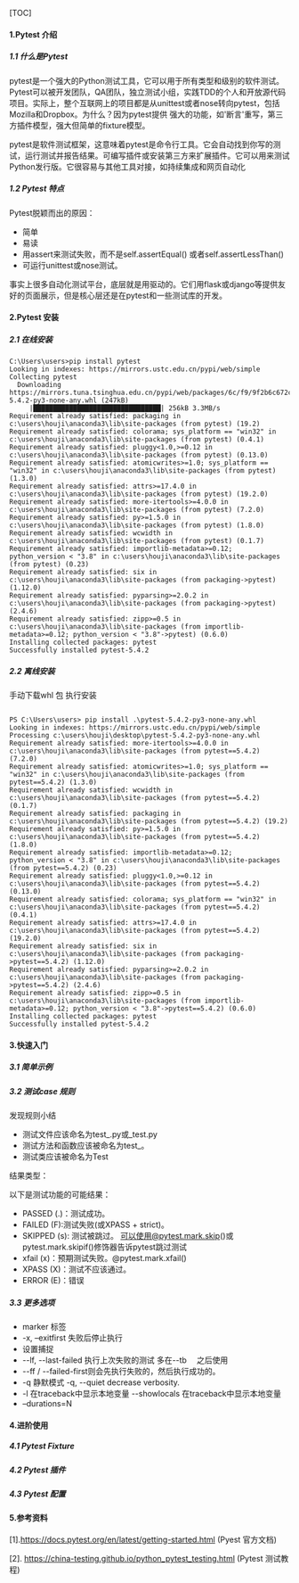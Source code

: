 

[TOC]



#### 1.Pytest 介绍



##### 1.1 什么是Pytest

​	pytest是一个强大的Python测试工具，它可以用于所有类型和级别的软件测试。 Pytest可以被开发团队，QA团队，独立测试小组，实践TDD的个人和开放源代码项目。实际上，整个互联网上的项目都是从unittest或者nose转向pytest，包括Mozilla和Dropbox。为什么？因为pytest提供 强大的功能，如'断言'重写，第三方插件模型，强大但简单的fixture模型。

​	pytest是软件测试框架，这意味着pytest是命令行工具。它会自动找到你写的测试，运行测试并报告结果。可编写插件或安装第三方来扩展插件。它可以用来测试Python发行版。它很容易与其他工具对接，如持续集成和网页自动化

##### 1.2 Pytest 特点

Pytest脱颖而出的原因：

- 简单
- 易读
- 用assert来测试失败，而不是self.assertEqual() 或者self.assertLessThan()
- 可运行unittest或nose测试。

事实上很多自动化测试平台，底层就是用驱动的。它们用flask或django等提供友好的页面展示，但是核心层还是在pytest和一些测试库的开发。

#### 2.Pytest 安装

##### 2.1 在线安装

```
C:\Users\users>pip install pytest
Looking in indexes: https://mirrors.ustc.edu.cn/pypi/web/simple
Collecting pytest
  Downloading https://mirrors.tuna.tsinghua.edu.cn/pypi/web/packages/6c/f9/9f2b6c672c8f8bb87a4c1bd52c1b57213627b035305aad745d015b2a62ae/pytest-5.4.2-py3-none-any.whl (247kB)
     |████████████████████████████████| 256kB 3.3MB/s
Requirement already satisfied: packaging in c:\users\houji\anaconda3\lib\site-packages (from pytest) (19.2)
Requirement already satisfied: colorama; sys_platform == "win32" in c:\users\houji\anaconda3\lib\site-packages (from pytest) (0.4.1)
Requirement already satisfied: pluggy<1.0,>=0.12 in c:\users\houji\anaconda3\lib\site-packages (from pytest) (0.13.0)
Requirement already satisfied: atomicwrites>=1.0; sys_platform == "win32" in c:\users\houji\anaconda3\lib\site-packages (from pytest) (1.3.0)
Requirement already satisfied: attrs>=17.4.0 in c:\users\houji\anaconda3\lib\site-packages (from pytest) (19.2.0)
Requirement already satisfied: more-itertools>=4.0.0 in c:\users\houji\anaconda3\lib\site-packages (from pytest) (7.2.0)
Requirement already satisfied: py>=1.5.0 in c:\users\houji\anaconda3\lib\site-packages (from pytest) (1.8.0)
Requirement already satisfied: wcwidth in c:\users\houji\anaconda3\lib\site-packages (from pytest) (0.1.7)
Requirement already satisfied: importlib-metadata>=0.12; python_version < "3.8" in c:\users\houji\anaconda3\lib\site-packages (from pytest) (0.23)
Requirement already satisfied: six in c:\users\houji\anaconda3\lib\site-packages (from packaging->pytest) (1.12.0)
Requirement already satisfied: pyparsing>=2.0.2 in c:\users\houji\anaconda3\lib\site-packages (from packaging->pytest) (2.4.6)
Requirement already satisfied: zipp>=0.5 in c:\users\houji\anaconda3\lib\site-packages (from importlib-metadata>=0.12; python_version < "3.8"->pytest) (0.6.0)
Installing collected packages: pytest
Successfully installed pytest-5.4.2
```

##### 2.2 离线安装

手动下载whl 包 执行安装

```

PS C:\Users\users> pip install .\pytest-5.4.2-py3-none-any.whl
Looking in indexes: https://mirrors.ustc.edu.cn/pypi/web/simple
Processing c:\users\houji\desktop\pytest-5.4.2-py3-none-any.whl
Requirement already satisfied: more-itertools>=4.0.0 in c:\users\houji\anaconda3\lib\site-packages (from pytest==5.4.2) (7.2.0)
Requirement already satisfied: atomicwrites>=1.0; sys_platform == "win32" in c:\users\houji\anaconda3\lib\site-packages (from pytest==5.4.2) (1.3.0)
Requirement already satisfied: wcwidth in c:\users\houji\anaconda3\lib\site-packages (from pytest==5.4.2) (0.1.7)
Requirement already satisfied: packaging in c:\users\houji\anaconda3\lib\site-packages (from pytest==5.4.2) (19.2)
Requirement already satisfied: py>=1.5.0 in c:\users\houji\anaconda3\lib\site-packages (from pytest==5.4.2) (1.8.0)
Requirement already satisfied: importlib-metadata>=0.12; python_version < "3.8" in c:\users\houji\anaconda3\lib\site-packages (from pytest==5.4.2) (0.23)
Requirement already satisfied: pluggy<1.0,>=0.12 in c:\users\houji\anaconda3\lib\site-packages (from pytest==5.4.2) (0.13.0)
Requirement already satisfied: colorama; sys_platform == "win32" in c:\users\houji\anaconda3\lib\site-packages (from pytest==5.4.2) (0.4.1)
Requirement already satisfied: attrs>=17.4.0 in c:\users\houji\anaconda3\lib\site-packages (from pytest==5.4.2) (19.2.0)
Requirement already satisfied: six in c:\users\houji\anaconda3\lib\site-packages (from packaging->pytest==5.4.2) (1.12.0)
Requirement already satisfied: pyparsing>=2.0.2 in c:\users\houji\anaconda3\lib\site-packages (from packaging->pytest==5.4.2) (2.4.6)
Requirement already satisfied: zipp>=0.5 in c:\users\houji\anaconda3\lib\site-packages (from importlib-metadata>=0.12; python_version < "3.8"->pytest==5.4.2) (0.6.0)
Installing collected packages: pytest
Successfully installed pytest-5.4.2
```

#### 3.快速入门

##### 3.1 简单示例



##### 3.2 测试case 规则

发现规则小结

- 测试文件应该命名为test_.py或_test.py
- 测试方法和函数应该被命名为test_。
- 测试类应该被命名为Test

结果类型：

以下是测试功能的可能结果：

- PASSED (.)：测试成功。
- FAILED (F):测试失败(或XPASS + strict)。
- SKIPPED (s): 测试被跳过。 可以使用@pytest.mark.skip()或 pytest.mark.skipif()修饰器告诉pytest跳过测试
- xfail (x)：预期测试失败。@pytest.mark.xfail()
- XPASS (X)：测试不应该通过。
- ERROR (E)：错误

##### 3.3 更多选项

- marker 标签
- -x, –exitfirst 失败后停止执行
- 设置捕捉
- --lf, --last-failed 执行上次失败的测试 多在--tb 　之后使用
- --ff / --failed-first则会先执行失败的，然后执行成功的。
- -q 静默模式  -q, --quiet decrease verbosity.
- -l 在traceback中显示本地变量  --showlocals 在traceback中显示本地变量
-  –durations=N

#### 4.进阶使用

##### 4.1 Pytest Fixture

##### 4.2 Pytest 插件

##### 4.3 Pytest 配置



#### 5.参考资料

[1].https://docs.pytest.org/en/latest/getting-started.html (Pyest 官方文档)

[2]. https://china-testing.github.io/python_pytest_testing.html (Pytest 测试教程)





